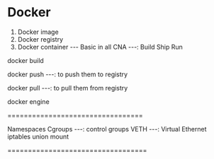 # Docker
1. Docker image
2. Docker registry
3. Docker container
--- Basic in all CNA ---: Build Ship Run


docker build

docker push ---: to push them to registry

docker pull ---: to pull them from registry

docker engine

=================================

Namespaces
Cgroups ---: control groups
VETH ---: Virtual Ethernet 
iptables
union mount

==================================


